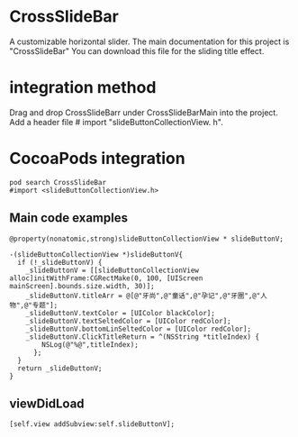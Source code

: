 # CrossSlideBar
A customizable horizontal slider.
The main documentation for this project is "CrossSlideBar" You can download this file for the sliding title effect.

# integration method
Drag and drop CrossSlideBarr under CrossSlideBarMain into the project.
Add a header file # import "slideButtonCollectionView. h".

# CocoaPods integration
    pod search CrossSlideBar
    #import <slideButtonCollectionView.h>
    
## Main code examples

    @property(nonatomic,strong)slideButtonCollectionView * slideButtonV;

    -(slideButtonCollectionView *)slideButtonV{
      if (!_slideButtonV) {
        _slideButtonV = [[slideButtonCollectionView alloc]initWithFrame:CGRectMake(0, 100, [UIScreen mainScreen].bounds.size.width, 30)];
        _slideButtonV.titleArr = @[@"牙尚",@"童话",@"孕记",@"牙圈",@"人物",@"专题"];
        _slideButtonV.textColor = [UIColor blackColor];
        _slideButtonV.textSeltedColor = [UIColor redColor];
        _slideButtonV.bottomLinSeltedColor = [UIColor redColor];
        _slideButtonV.ClickTitleReturn = ^(NSString *titleIndex) {
            NSLog(@"%@",titleIndex);
          };
      }
      return _slideButtonV;
    }
## viewDidLoad
    [self.view addSubview:self.slideButtonV];
